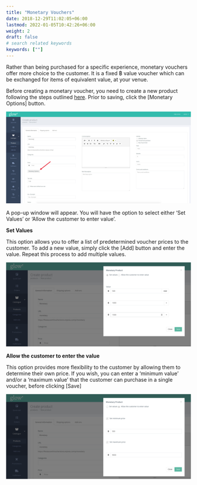 ```yaml
---
title: "Monetary Vouchers"
date: 2018-12-29T11:02:05+06:00
lastmod: 2022-01-05T10:42:26+06:00
weight: 2
draft: false
# search related keywords
keywords: [""]
---
```


Rather than being purchased for a specific experience, monetary vouchers offer more choice to the customer. It is a fixed ฿ value voucher which can be exchanged for items of equivalent value, at your venue.

Before creating a monetary voucher, you need to create a new product following the steps outlined [here](/help/products/creating-a-product/). Prior to saving, click the [Monetary Options] button.

![image example](img-12.jpg "image")

A pop-up window will appear. You will have the option to select either ‘Set Values’ or ‘Allow the customer to enter value’.


**Set Values**<br>

This option allows you to offer a list of predetermined voucher prices to the customer. To add a new value, simply click the [Add] button and enter the value. Repeat this process to add multiple values.

![image example](img-13.jpg "image")

**Allow the customer to enter the value**<br>

This option provides more flexibility to the customer by allowing them to determine their own price. If you wish, you can enter a ‘minimum value’ and/or a ‘maximum value’ that the customer can purchase in a single voucher, before clicking [Save]

![image example](img-14.jpg "image")
